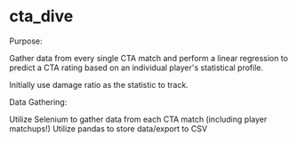 # cta_dive

Purpose:

Gather data from every single CTA match and perform a linear regression to predict a CTA rating based on an individual player's statistical profile.

Initially use damage ratio as the statistic to track.

Data Gathering:

Utilize Selenium to gather data from each CTA match (including player matchups!)
Utilize pandas to store data/export to CSV
